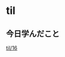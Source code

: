 # til

## 今日学んだこと

[til/16](https://github.com/tokiohamamatsu/til/blob/master/%E6%B4%BB%E5%8B%95%E8%A8%98%E9%8C%B2/2022/03/16.md)